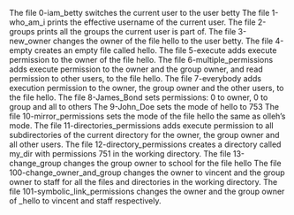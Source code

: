 The file 0-iam_betty switches the current user to the user betty
The file 1-who_am_i prints the effective username of the current user.
The file 2-groups prints all the groups the current user is part of.
The file 3-new_owner changes the owner of the file hello to the user betty.
The file 4-empty creates an empty file called hello.
The file 5-execute adds execute permission to the owner of the file hello.
The file 6-multiple_permissions adds execute permission to the owner and the group owner, and read permission to other users, to the file hello.
The file 7-everybody adds execution permission to the owner, the group owner and the other users, to the file hello.
The file 8-James_Bond sets permissions: 0 to owner, 0 to group and all to others
The 9-John_Doe sets the mode of hello to 753
The file 10-mirror_permissions sets the mode of the file hello the same as olleh’s mode.
The file 11-directories_permissions adds execute permission to all subdirectories of the current directory for the owner, the group owner and all other users.
The file 12-directory_permissions creates a directory called my_dir with permissions 751 in the working directory.
The file 13-change_group changes the group owner to school for the file hello
The file 100-change_owner_and_group changes the owner to vincent and the group owner to staff for all the files and directories in the working directory.
The file 101-symbolic_link_permissions changes the owner and the group owner of _hello to vincent and staff respectively.
